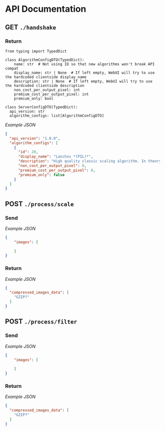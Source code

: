# API Documentation



## GET `./handshake`

### Return

```PY
from typing import TypedDict

class AlgorithmConfigDTO(TypedDict):
    name: str  # Not using ID so that new algorithms won't break API compat
    display_name: str | None  # If left empty, WebUI will try to use the hardcoded clientside display_name
    description: str | None  # If left empty, WebUI will try to use the hardcoded clientside description
    non_cost_per_output_pixel: int
    premium_cost_per_output_pixel: int
    premium_only: bool

class ServerConfigDTO(TypedDict):
  api_version: str
  algorithm_configs: list[AlgorithmConfigDTO]
```

*Example JSON*
```JSON
{
  "api_version": "1.0.0", 
  "algorithm_configs": [
    {
      "id": 20,
      "display_name": "Lanchos *(PIL)*",
      "description": "High quality classic scaling algorithm. In theory best for both down and up scaling among classic algorithms.",
      "non_cost_per_output_pixel": 0,
      "premium_cost_per_output_pixel": 0,
      "premium_only": false
    }
  ]
}
```

## POST `./process/scale`

### Send

*Example JSON*
```JSON
{
    "images": [
      
    ]
}
```

### Return

*Example JSON*
```JSON
{
  "compressed_images_data": [
    "GZIP?"
  ]
}
```

## POST `./process/filter`

### Send

*Example JSON*
```JSON
{
    "images": [
      
    ]
}
```

### Return

*Example JSON*
```JSON
{
  "compressed_images_data": [
    "GZIP?"
  ]
}
```